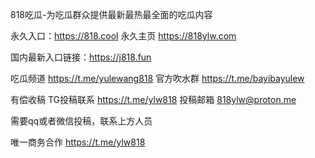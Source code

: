 
818吃瓜-为吃瓜群众提供最新最热最全面的吃瓜内容	

永久入口：https://818.cool
永久主页 https://818ylw.com

国内最新入口链接：https://j818.fun

吃瓜频道   https://t.me/yulewang818
官方吹水群   https://t.me/bayibayulew

有偿收稿
TG投稿联系  https://t.me/ylw818
投稿邮箱  818ylw@proton.me

需要qq或者微信投稿，联系上方人员

唯一商务合作 https://t.me/ylw818
